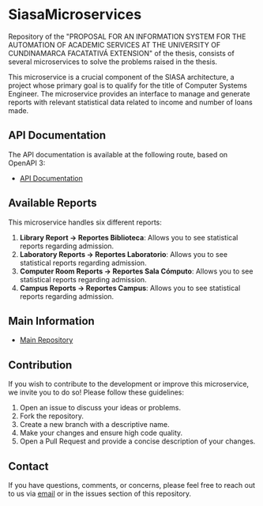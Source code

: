 # SiasaMicroservices
Repository of the "PROPOSAL FOR AN INFORMATION SYSTEM FOR THE AUTOMATION OF ACADEMIC SERVICES AT THE UNIVERSITY OF CUNDINAMARCA FACATATIVÁ EXTENSION" of the thesis, consists of several microservices to solve the problems raised in the thesis.

This microservice is a crucial component of the SIASA architecture, a project whose primary goal is to qualify for the title of Computer Systems Engineer. The microservice provides an interface to manage and generate reports with relevant statistical data related to income and number of loans made.

## API Documentation

The API documentation is available at the following route, based on OpenAPI 3:

- [API Documentation](/swagger-ui/index.html#/)

## Available Reports

This microservice handles six different reports:

1. **Library Report -> Reportes Biblioteca**: Allows you to see statistical reports regarding admission.
2. **Laboratory Reports -> Reportes Laboratorio**: Allows you to see statistical reports regarding admission.
3. **Computer Room Reports -> Reportes Sala Cómputo**: Allows you to see statistical reports regarding admission.
4. **Campus Reports -> Reportes Campus**: Allows you to see statistical reports regarding admission.


## Main Information
 - [Main Repository](https://github.com/CpuJP/SiasaMicroservices)


## Contribution

If you wish to contribute to the development or improve this microservice, we invite you to do so! Please follow these guidelines:

1. Open an issue to discuss your ideas or problems.
2. Fork the repository.
3. Create a new branch with a descriptive name.
4. Make your changes and ensure high code quality.
5. Open a Pull Request and provide a concise description of your changes.

## Contact

If you have questions, comments, or concerns, please feel free to reach out to us via [email](cpujuanpis@gmail.com) or in the issues section of this repository.
